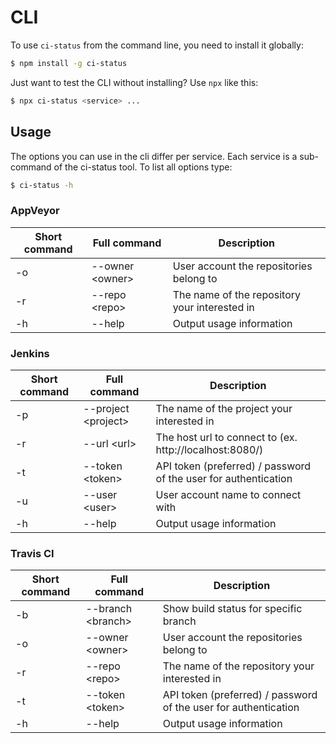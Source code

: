 # CLI

To use `ci-status` from the command line, you need to install it globally:

```bash
$ npm install -g ci-status
```

Just want to test the CLI without installing? Use `npx` like this:

```bash
$ npx ci-status <service> ...
```

## Usage

The options you can use in the cli differ per service. Each service is a sub-command of the ci-status tool. To list all options type:

```bash
$ ci-status -h
```

### AppVeyor

| Short command | Full command | Description |
| ------------- | ------------ |-------------|
| -o | --owner &lt;owner&gt; | User account the repositories belong to |
| -r | --repo &lt;repo&gt; | The name of the repository your interested in |
| -h | --help | Output usage information |

### Jenkins

| Short command | Full command | Description |
| ------------- | ------------ |-------------|
| -p | --project &lt;project&gt; | The name of the project your interested in |
| -r | --url &lt;url&gt; | The host url to connect to (ex. http://localhost:8080/) |
| -t | --token &lt;token&gt; | API token (preferred) / password of the user for authentication |
| -u | --user &lt;user&gt; | User account name to connect with |
| -h | --help | Output usage information |

### Travis CI

| Short command | Full command | Description |
| ------------- | ------------ |-------------|
| -b | --branch &lt;branch&gt; | Show build status for specific branch |
| -o | --owner &lt;owner&gt; | User account the repositories belong to |
| -r | --repo &lt;repo&gt; | The name of the repository your interested in |
| -t | --token &lt;token&gt; | API token (preferred) / password of the user for authentication |
| -h | --help | Output usage information |
